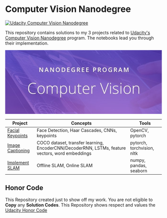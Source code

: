 # Computer Vision Nanodegree

[![Udacity Computer Vision Nanodegree](https://tugan0329.bitbucket.io/imgs/github/cvnd.svg?style=flat-square)](https://www.udacity.com/course/computer-vision-nanodegree--nd891)

This repository contains solutions to my 3 projects related to [Udacity's Computer Vision Nanodegree](https://www.udacity.com/course/computer-vision-nanodegree--nd891)  program. The notebooks lead you through their implementation.

![](resources/nd_banner.jpg)

Project | Concepts | Tools 
--- | --- | ---
[Facial Keypoints](01%20-%20Facial%20Keypoint%20Detection) | Face Detection, Haar Cascades, CNNs, keypoints | OpenCV, pytorch
[Image Captioning](02%20-%20Image%20Captioning) |  COCO dataset, transfer learning, EncoderCNN/DecoderRNN, LSTMs, feature vectors, word embeddings | pytorch, torchvision, nltk
[Implement SLAM](03%20-%20Landmark%20Detection%20&%20Tracking%20(SLAM)) | Offline SLAM, Online SLAM  | numpy, pandas, seaborn

## Honor Code

This Repository created just to show off my work. You are not eligible to **Copy** any **Solution Codes**. This Repository shows respect and values the [Udacity Honor Code](https://www.udacity.com/legal/en-us/community-guidelines)